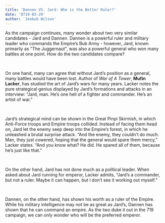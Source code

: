 ```yaml
---
title: 'Dannen VS. Jard: Who is the Better Ruler?'
date: '0719-03-29'
author: 'Jeebub Wilson'
---
```


As the campaign continues, many wonder about two very similar candidates - Jard and Dannen. Dannen is a powerful ruler and military leader who commands the Empire’s Bub Army - however, Jard, known primarily as "The Juggernaut", was also a powerful general who won many battles at one point. How do the two candidates compare?

‎

On one hand, many can agree that without Jard’s position as a general, many battles would have been lost. Author of *War of A Tower*, **Mufin Lacker**, has studied the art of Jard’s wars for many years. Lacker notes the pure strategical genius displayed by Jard’s formations and attacks in an interview: “Jard, man. He’s one hell of a fighter and commander. He’s an artist of war.” 

‎

Jard’s strategical mind can be shown in the Great Pinpi Skirmish, in which Anti-Force troops and Empire troops collided. Instead of facing them head on, Jard let the enemy seep deep into the Empire’s forest, in which he unleashed a brutal surprise attack. “And the enemy, they couldn’t do much. Man, they just cowered, hoping that the general would spare them mercy,” Lacker states. “And you know what? He did. He spared all of them, because he’s just like that.” 

‎

On the other hand, Jard has not done much as a political leader. When asked about Jard running for emperor, Lacker admits, “Jard’s a commander, but not a ruler. Maybe it can happen, but I don’t see it working out myself.”

‎

Dannen, on the other hand, has shown his worth as a ruler of the Empire. While his military intelligence may not be as great as Jard’s, Dannen has shown that he can command an empire. As the two duke it out in the 719 campaign, we can only wonder who will be the preferred emperor.
